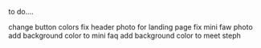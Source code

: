 to do....

change button colors
fix header photo for landing page
fix mini faw photo
add background color to mini faq
add background color to meet steph
